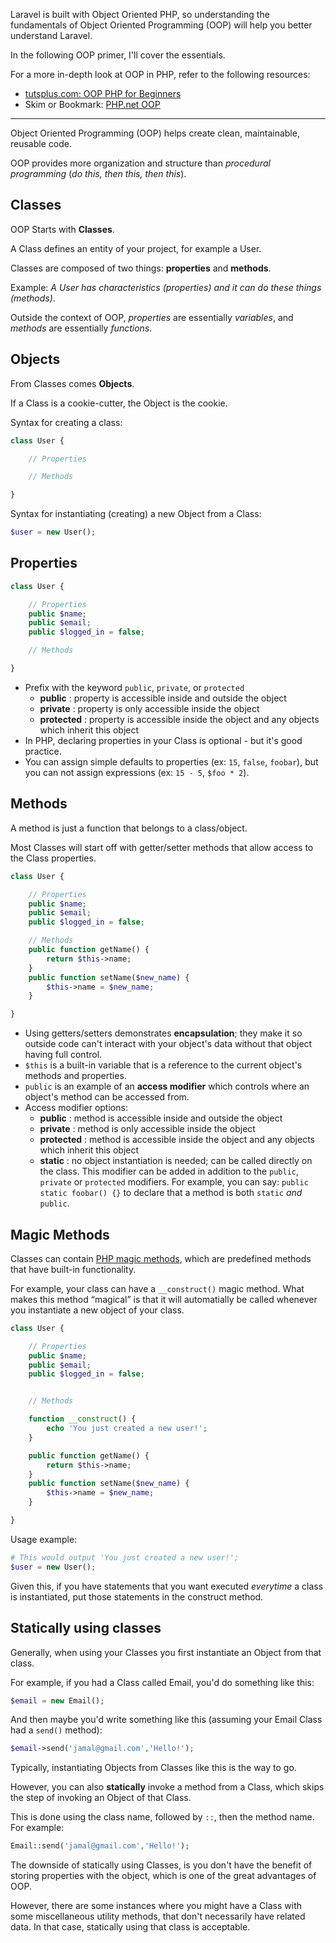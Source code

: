 Laravel is built with Object Oriented PHP, so understanding the fundamentals of Object Oriented Programming (OOP) will help you better understand Laravel.

In the following OOP primer, I'll cover the essentials.

For a more in-depth look at OOP in PHP, refer to the following resources:

* [tutsplus.com: OOP PHP for Beginners](http://net.tutsplus.com/tutorials/php/object-oriented-php-for-beginners/)
* Skim or Bookmark: [PHP.net OOP](http://www.php.net/manual/en/language.oop5.php)


---

Object Oriented Programming (OOP) helps create clean, maintainable, reusable code.

OOP provides more organization and structure than *procedural programming* (*do this, then this, then this*).


## Classes
OOP Starts with **Classes**.

A Class defines an entity of your project, for example a User.

Classes are composed of two things: **properties** and **methods**.

Example: *A User has characteristics (properties) and it can do these things (methods)*.

Outside the context of OOP, *properties* are essentially *variables*, and *methods* are essentially *functions*.





## Objects
From Classes comes **Objects**.

If a Class is a cookie-cutter, the Object is the cookie.

Syntax for creating a class:

```php
class User {

	// Properties

	// Methods

}
```

Syntax for instantiating (creating) a new Object from a Class:

```php
$user = new User();
```


## Properties

```php
class User {

	// Properties
	public $name;
	public $email;
	public $logged_in = false;

	// Methods

}
```

+ Prefix with the keyword `public`, `private`, or `protected`
	+ **public** : property is accessible inside and outside the object
	+ **private** : property is only accessible inside the object
	+ **protected** : property is accessible inside the object and any objects which inherit this object
+ In PHP, declaring properties in your Class is optional - but it's good practice.
+ You can assign simple defaults to properties (ex: `15`, `false`, `foobar`), but you can not assign expressions (ex: `15 - 5`, `$foo * 2`).




## Methods

A method is just a function that belongs to a class/object.

Most Classes will start off with getter/setter methods that allow access to the Class properties.

```php
class User {

	// Properties
	public $name;
	public $email;
	public $logged_in = false;

	// Methods
	public function getName() {
		return $this->name;
	}
	public function setName($new_name) {
		$this->name = $new_name;
	}

}
```

+ Using getters/setters demonstrates **encapsulation**; they make it so outside code can't interact with your object's data without that object having full control.
+ `$this` is a built-in variable that is a reference to the current object's methods and properties.
+ `public` is an example of an **access modifier** which controls where an object's method can be accessed from.
+ Access modifier options:
	 + **public** : method is accessible inside and outside the object
	 + **private** : method is only accessible inside the object
	 + **protected** : method is accessible inside the object and any objects which inherit this object
	 + **static** : no object instantiation is needed; can be called directly on the class. This modifier can be added in addition to the `public`, `private` or `protected` modifiers. For example, you can say: `public static foobar() {}` to declare that a method is both `static` *and* `public`.


## Magic Methods

Classes can contain [PHP magic methods](http://php.net/manual/en/language.oop5.magic.php), which are predefined methods that have built-in functionality.

For example, your class can have a `__construct()` magic method. What makes this method &ldquo;magical&rdquo; is that it will automatially be called whenever you instantiate a new object of your class.

```php
class User {

	// Properties
	public $name;
	public $email;
	public $logged_in = false;


	// Methods

	function __construct() {
		echo 'You just created a new user!';
	}

	public function getName() {
		return $this->name;
	}
	public function setName($new_name) {
		$this->name = $new_name;
	}

}
```

Usage example:

```php
# This would output 'You just created a new user!';
$user = new User();
```

Given this, if you have statements that you want executed *everytime* a class is instantiated, put those statements in the construct method.




## Statically using classes
Generally, when using your Classes you first instantiate an Object from that class.

For example, if you had a Class called Email, you'd do something like this:

```php
$email = new Email();
```

And then maybe you'd write something like this (assuming your Email Class had a `send()` method):

```php
$email->send('jamal@gmail.com','Hello!');
```

Typically, instantiating Objects from Classes like this is the way to go.

However, you can also **statically** invoke a method from a Class, which skips the step of invoking an Object of that Class.

This is done using the class name, followed by `::`, then the method name. For example:

```php
Email::send('jamal@gmail.com','Hello!');
```

The downside of statically using Classes, is you don't have the benefit of storing properties with the object, which is one of the great advantages of OOP.

However, there are some instances where you might have a Class with some miscellaneous utility methods, that don't necessarily have related data. In that case, statically using that class is acceptable.
